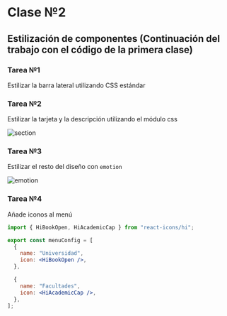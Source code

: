# Clase №2

## Estilización de componentes (Continuación del trabajo con el código de la primera clase)

### Tarea №1

Estilizar la barra lateral utilizando CSS estándar

### Tarea №2

Estilizar la tarjeta y la descripción utilizando el módulo css

![section](/images/section.png)

### Tarea №3

Estilizar el resto del diseño con `emotion `

![emotion](/images/emotion.png)

### Tarea №4

Añade iconos al menú

```jsx
import { HiBookOpen, HiAcademicCap } from "react-icons/hi";

export const menuConfig = [
  {
    name: "Universidad",
    icon: <HiBookOpen />,
  },

  {
    name: "Facultades",
    icon: <HiAcademicCap />,
  },
];
```
